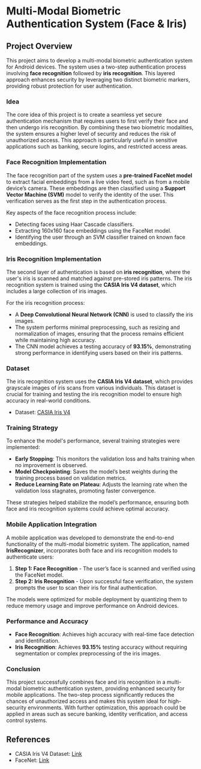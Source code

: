 # Multi-Modal Biometric Authentication System (Face & Iris)

## Project Overview

This project aims to develop a multi-modal biometric authentication system for Android devices. The system uses a two-step authentication process involving **face recognition** followed by **iris recognition**. This layered approach enhances security by leveraging two distinct biometric markers, providing robust protection for user authentication.

### Idea

The core idea of this project is to create a seamless yet secure authentication mechanism that requires users to first verify their face and then undergo iris recognition. By combining these two biometric modalities, the system ensures a higher level of security and reduces the risk of unauthorized access. This approach is particularly useful in sensitive applications such as banking, secure logins, and restricted access areas.

### Face Recognition Implementation

The face recognition part of the system uses a **pre-trained FaceNet model** to extract facial embeddings from a live video feed, such as from a mobile device’s camera. These embeddings are then classified using a **Support Vector Machine (SVM)** model to verify the identity of the user. This verification serves as the first step in the authentication process.

Key aspects of the face recognition process include:
- Detecting faces using Haar Cascade classifiers.
- Extracting 160x160 face embeddings using the FaceNet model.
- Identifying the user through an SVM classifier trained on known face embeddings.

### Iris Recognition Implementation

The second layer of authentication is based on **iris recognition**, where the user's iris is scanned and matched against pre-stored iris patterns. The iris recognition system is trained using the **CASIA Iris V4 dataset**, which includes a large collection of iris images.

For the iris recognition process:
- A **Deep Convolutional Neural Network (CNN)** is used to classify the iris images.
- The system performs minimal preprocessing, such as resizing and normalization of images, ensuring that the process remains efficient while maintaining high accuracy.
- The CNN model achieves a testing accuracy of **93.15%**, demonstrating strong performance in identifying users based on their iris patterns.

### Dataset

The iris recognition system uses the **CASIA Iris V4 dataset**, which provides grayscale images of iris scans from various individuals. This dataset is crucial for training and testing the iris recognition model to ensure high accuracy in real-world conditions.

- Dataset: [CASIA Iris V4](https://hycasia.github.io/dataset/casia-irisv4/)

### Training Strategy

To enhance the model's performance, several training strategies were implemented:
- **Early Stopping**: This monitors the validation loss and halts training when no improvement is observed.
- **Model Checkpointing**: Saves the model’s best weights during the training process based on validation metrics.
- **Reduce Learning Rate on Plateau**: Adjusts the learning rate when the validation loss stagnates, promoting faster convergence.

These strategies helped stabilize the model’s performance, ensuring both face and iris recognition systems could achieve optimal accuracy.

### Mobile Application Integration

A mobile application was developed to demonstrate the end-to-end functionality of the multi-modal biometric system. The application, named **IrisRecognizer**, incorporates both face and iris recognition models to authenticate users:
1. **Step 1: Face Recognition** - The user’s face is scanned and verified using the FaceNet model.
2. **Step 2: Iris Recognition** - Upon successful face verification, the system prompts the user to scan their iris for final authentication.

The models were optimized for mobile deployment by quantizing them to reduce memory usage and improve performance on Android devices.

### Performance and Accuracy

- **Face Recognition**: Achieves high accuracy with real-time face detection and identification.
- **Iris Recognition**: Achieves **93.15%** testing accuracy without requiring segmentation or complex preprocessing of the iris images.

### Conclusion

This project successfully combines face and iris recognition in a multi-modal biometric authentication system, providing enhanced security for mobile applications. The two-step process significantly reduces the chances of unauthorized access and makes this system ideal for high-security environments. With further optimization, this approach could be applied in areas such as secure banking, identity verification, and access control systems.

## References

- CASIA Iris V4 Dataset: [Link](https://hycasia.github.io/dataset/casia-irisv4/)
- FaceNet: [Link](https://github.com/serengil/keras-facenet)
